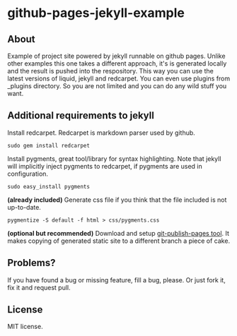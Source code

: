 github-pages-jekyll-example
===========================

About
-----

Example of project site powered by jekyll runnable on github pages.
Unlike other examples this one takes a different approach, it's
is generated locally and the result is pushed into the respository.
This way you can use the latest versions of liquid, jekyll and redcarpet.
You can even use plugins from _plugins directory. So you are not
limited and you can do any wild stuff you want.

Additional requirements to jekyll
---------------------------------

Install redcarpet. Redcarpet is markdown parser used by github.

    sudo gem install redcarpet
    
Install pygments, great tool/library for syntax highlighting.
Note that jekyll will implicitly inject pygments to redcarpet,
if pygments are used in configuration.
    
    sudo easy_install pygments
    
**(already included)** Generate css file if you think that
the file included is not up-to-date.
    
    pygmentize -S default -f html > css/pygments.css
    
**(optional but recommended)** Download and setup
[git-publish-pages tool](https://github.com/prost87/git-publish-pages).
It makes copying of generated static site to a different branch a piece
of cake.

Problems?
---------

If you have found a bug or missing feature, fill a bug, please.
Or just fork it, fix it and request pull.

License
-------

MIT license.
